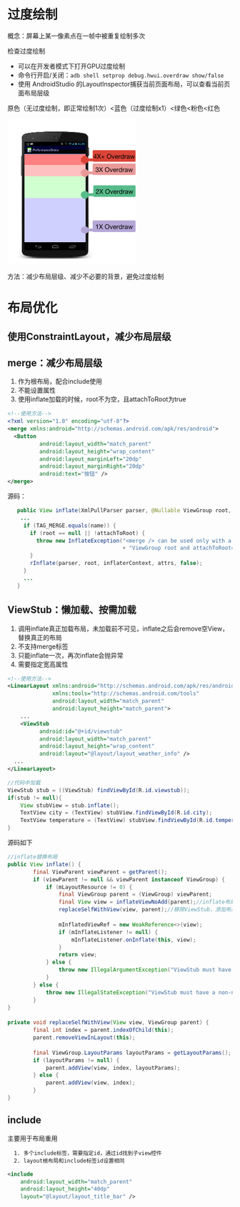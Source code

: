 # 过度绘制

概念：屏幕上某一像素点在一帧中被重复绘制多次

检查过度绘制

* 可以在开发者模式下打开GPU过度绘制
* 命令行开启/关闭：`adb shell setprop debug.hwui.overdraw show/false`
* 使用 AndroidStudio 的LayoutInspector捕获当前页面布局，可以查看当前页面布局层级

原色（无过度绘制，即正常绘制1次）<蓝色（过度绘制x1）<绿色<粉色<红色

![过度绘制检查](./color_overdraw.png)

方法：减少布局层级、减少不必要的背景，避免过度绘制

# 布局优化

## 使用ConstraintLayout，减少布局层级

## merge：减少布局层级

1. 作为根布局，配合include使用
2. 不能设置属性
3. 使用inflate加载的时候，root不为空，且attachToRoot为true

```xml
<!--使用方法-->
<?xml version="1.0" encoding="utf-8"?>
<merge xmlns:android="http://schemas.android.com/apk/res/android">
  <Button 
          android:layout_width="match_parent"  
          android:layout_height="wrap_content"  
          android:layout_marginLeft="20dp"  
          android:layout_marginRight="20dp"  
          android:text="按钮" /> 
</merge>
```

源码：

```java
   public View inflate(XmlPullParser parser, @Nullable ViewGroup root, boolean attachToRoot) {        
   	... 
     if (TAG_MERGE.equals(name)) {
       if (root == null || !attachToRoot) {
         throw new InflateException("<merge /> can be used only with a valid "
                                    + "ViewGroup root and attachToRoot=true");
       }
       rInflate(parser, root, inflaterContext, attrs, false);
     }
     ...
   }
```

## ViewStub：懒加载、按需加载

1. 调用inflate真正加载布局，未加载前不可见，inflate之后会remove空View，替换真正的布局
2. 不支持merge标签
3. 只能inflate一次，再次inflate会抛异常
4. 需要指定宽高属性

```xml
<!--使用方法-->
<LinearLayout xmlns:android="http://schemas.android.com/apk/res/android"
              xmlns:tools="http://schemas.android.com/tools"
              android:layout_width="match_parent"
              android:layout_height="match_parent">
	...
	<ViewStub
          android:id="@+id/viewstub"
          android:layout_width="match_parent"
          android:layout_height="wrap_content"
          android:layout="@layout/layout_weather_info" />
  ...
</LinearLayout>
```

```java
//代码中加载
ViewStub stub = ((ViewStub) findViewById(R.id.viewstub));
if(stub != null){
	View stubView = stub.inflate();
	TextView city = (TextView) stubView.findViewById(R.id.city); 
	TextView temperature = (TextView) stubView.findViewById(R.id.temperature);
}
```

源码如下

```java
//inflate替换布局
public View inflate() {
        final ViewParent viewParent = getParent();
        if (viewParent != null && viewParent instanceof ViewGroup) {
            if (mLayoutResource != 0) {
                final ViewGroup parent = (ViewGroup) viewParent;
                final View view = inflateViewNoAdd(parent);//inflate布局不add，将ViewStub的id设置给该布局
                replaceSelfWithView(view, parent);//移除ViewStub，添加布局到父布局中

                mInflatedViewRef = new WeakReference<>(view);
                if (mInflateListener != null) {
                    mInflateListener.onInflate(this, view);
                }
                return view;
            } else {
                throw new IllegalArgumentException("ViewStub must have a valid layoutResource");
            }
        } else {
            throw new IllegalStateException("ViewStub must have a non-null ViewGroup viewParent");
        }
}

private void replaceSelfWithView(View view, ViewGroup parent) {
        final int index = parent.indexOfChild(this);
        parent.removeViewInLayout(this);

        final ViewGroup.LayoutParams layoutParams = getLayoutParams();
        if (layoutParams != null) {
            parent.addView(view, index, layoutParams);
        } else {
            parent.addView(view, index);
        }
}
```

## include

主要用于布局重用

      1. 多个include标签，需要指定id，通过id找到子view控件
      2. layout根布局和include标签id设置相同

```xml
<include
	android:layout_width="match_parent"
	android:layout_height="40dp"
	layout="@layout/layout_title_bar" />
```
